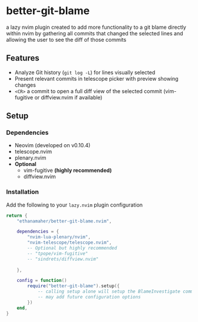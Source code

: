 # better-git-blame
a lazy nvim plugin created to add more functionality to a git blame directly within nvim by gathering all commits that changed the selected lines and allowing the user to see the diff of those commits

## Features
* Analyze Git history (`git log -L`) for lines visually selected
* Present relevant commits in telescope picker with preview showing changes
* `<CR>` a commit to open a full diff view of the selected commit (vim-fugitive or diffview.nvim if available)

## Setup
### Dependencies
* Neovim (developed on v0.10.4)
* telescope.nvim
* plenary.nvim
* **Optional**
    * vim-fugitive **(highly recommended)**
    * diffview.nvim
### Installation
Add the following to your `lazy.nvim` plugin configuration
```lua
return {
    "ethanamaher/better-git-blame.nvim",

    dependencies = {
        "nvim-lua-plenary/nvim",
        "nvim-telescope/telescope.nvim",
        -- Optional but highly recommended
        -- "tpope/vim-fugitive"
        -- "sindrets/diffview.nvim"
    
    },

    config = function()
        require("better-git-blame").setup({
            -- calling setup alone will setup the BlameInvestigate command used to preview git history
            -- may add future configuration options
        })
    end,
}
```
